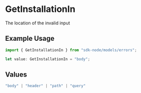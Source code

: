 # GetInstallationIn

The location of the invalid input

## Example Usage

```typescript
import { GetInstallationIn } from "sdk-node/models/errors";

let value: GetInstallationIn = "body";
```

## Values

```typescript
"body" | "header" | "path" | "query"
```